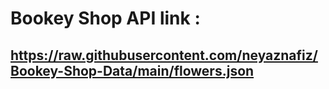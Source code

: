 # Bookey Shop API link : 

## https://raw.githubusercontent.com/neyaznafiz/Bookey-Shop-Data/main/flowers.json
